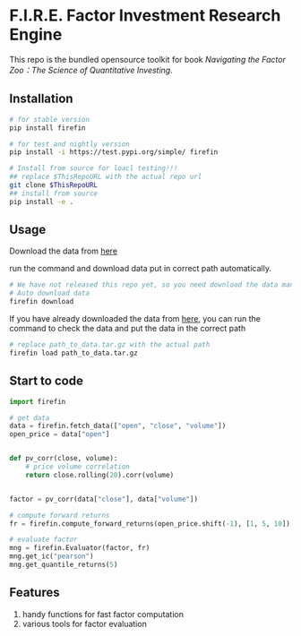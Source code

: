 # F.I.R.E. Factor Investment Research Engine

This repo is the bundled opensource toolkit for book _Navigating the Factor Zoo：The Science of Quantitative Investing_.

## Installation

```bash
# for stable version
pip install firefin

# for test and nightly version
pip install -i https://test.pypi.org/simple/ firefin

# Install from source for loacl testing!!!
## replace $ThisRepoURL with the actual repo url
git clone $ThisRepoURL 
## install from source
pip install -e .
```

## Usage

Download the data 
from [here](https://github.com/fire-institute/fire/releases/download/marketdata/AStockData.tar.gz)

run the command and download data put in correct path automatically.

```bash
# We have not released this repo yet, so you need download the data manually!!! See command below!!!
# Auto download data
firefin download
```

If you have already downloaded the data from [here](https://github.com/fire-institute/fire/releases/download/marketdata/AStockData.tar.gz), you can run the command to check the data and put the data in the correct path

```bash
# replace path_to_data.tar.gz with the actual path
firefin load path_to_data.tar.gz
```

## Start to code

```python
import firefin

# get data
data = firefin.fetch_data(["open", "close", "volume"])
open_price = data["open"]


def pv_corr(close, volume):
    # price volume correlation
    return close.rolling(20).corr(volume)


factor = pv_corr(data["close"], data["volume"])

# compute forward returns
fr = firefin.compute_forward_returns(open_price.shift(-1), [1, 5, 10])

# evaluate factor
mng = firefin.Evaluator(factor, fr)
mng.get_ic("pearson")
mng.get_quantile_returns(5)

```

## Features

1. handy functions for fast factor computation
2. various tools for factor evaluation


